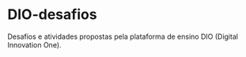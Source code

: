 # DIO-desafios
Desafios e atividades propostas pela plataforma de ensino DIO (Digital Innovation One).
